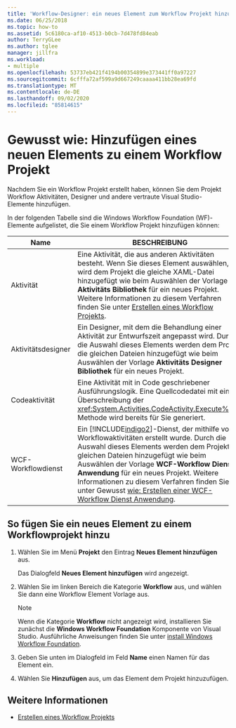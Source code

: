 ```yaml
---
title: 'Workflow-Designer: ein neues Element zum Workflow Projekt hinzufügen'
ms.date: 06/25/2018
ms.topic: how-to
ms.assetid: 5c6180ca-af10-4513-b0cb-7d478fd84eab
author: TerryGLee
ms.author: tglee
manager: jillfra
ms.workload:
- multiple
ms.openlocfilehash: 53737eb421f4194b00354899e373441ff0a97227
ms.sourcegitcommit: 6cfffa72af599a9d667249caaaa411bb28ea69fd
ms.translationtype: MT
ms.contentlocale: de-DE
ms.lasthandoff: 09/02/2020
ms.locfileid: "85814615"
---
```

# <a name="how-to-add-a-new-item-to-a-workflow-project"></a>Gewusst wie: Hinzufügen eines neuen Elements zu einem Workflow Projekt

Nachdem Sie ein Workflow Projekt erstellt haben, können Sie dem Projekt Workflow Aktivitäten, Designer und andere vertraute Visual Studio-Elemente hinzufügen.

In der folgenden Tabelle sind die Windows Workflow Foundation (WF)-Elemente aufgelistet, die Sie einem Workflow Projekt hinzufügen können:

| Name | BESCHREIBUNG |
|-| - |
| Aktivität | Eine Aktivität, die aus anderen Aktivitäten besteht. Wenn Sie dieses Element auswählen, wird dem Projekt die gleiche XAML-Datei hinzugefügt wie beim Auswählen der Vorlage **Aktivitäts Bibliothek** für ein neues Projekt. Weitere Informationen zu diesem Verfahren finden Sie unter [Erstellen eines Workflow Projekts](creating-a-workflow-project.md). |
| Aktivitätsdesigner | Ein Designer, mit dem die Behandlung einer Aktivität zur Entwurfszeit angepasst wird. Durch die Auswahl dieses Elements werden dem Projekt die gleichen Dateien hinzugefügt wie beim Auswählen der Vorlage **Aktivitäts Designer Bibliothek** für ein neues Projekt. |
| Codeaktivität | Eine Aktivität mit in Code geschriebener Ausführungslogik. Eine Quellcodedatei mit einer Überschreibung der <xref:System.Activities.CodeActivity.Execute%2A>-Methode wird bereits für Sie generiert. |
| WCF-Workflowdienst | Ein [!INCLUDE[indigo2](../workflow-designer/includes/indigo2_md.md)]-Dienst, der mithilfe von Workflowaktivitäten erstellt wurde. Durch die Auswahl dieses Elements werden dem Projekt die gleichen Dateien hinzugefügt wie beim Auswählen der Vorlage **WCF-Workflow Dienst Anwendung** für ein neues Projekt. Weitere Informationen zu diesem Verfahren finden Sie unter Gewusst [wie: Erstellen einer WCF-Workflow Dienst Anwendung](creating-a-workflow-project.md). |

## <a name="to-add-a-new-item-to-a-workflow-project"></a>So fügen Sie ein neues Element zu einem Workflowprojekt hinzu

1. Wählen Sie im Menü **Projekt** den Eintrag **Neues Element hinzufügen** aus.

   Das Dialogfeld **Neues Element hinzufügen** wird angezeigt.

1. Wählen Sie im linken Bereich die Kategorie **Workflow** aus, und wählen Sie dann eine Workflow Element Vorlage aus.

   > [!NOTE]
   > Wenn die Kategorie **Workflow** nicht angezeigt wird, installieren Sie zunächst die **Windows Workflow Foundation** Komponente von Visual Studio. Ausführliche Anweisungen finden Sie unter [install Windows Workflow Foundation](developing-applications-with-the-workflow-designer.md#install-windows-workflow-foundation).

1. Geben Sie unten im Dialogfeld im Feld **Name** einen Namen für das Element ein.

1. Wählen Sie **Hinzufügen** aus, um das Element dem Projekt hinzuzufügen.

## <a name="see-also"></a>Weitere Informationen

- [Erstellen eines Workflow Projekts](../workflow-designer/creating-a-workflow-project.md)
